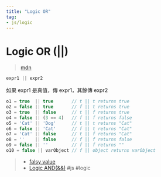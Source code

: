 ```yaml
---
title: "Logic OR"
tag: 
- js/logic
---
```

# Logic OR (||)
> [mdn](https://developer.mozilla.org/en-US/docs/Web/JavaScript/Reference/Operators/Logical_OR)
```js
expr1 || expr2
```
如果 expr1 是真值，傳 expr1，其餘傳 expr2
```js
o1 = true  || true       // t || t returns true
o2 = false || true       // f || t returns true
o3 = true  || false      // t || f returns true
o4 = false || (3 == 4)   // f || f returns false
o5 = 'Cat' || 'Dog'      // t || t returns "Cat"
o6 = false || 'Cat'      // f || t returns "Cat"
o7 = 'Cat' || false      // t || f returns "Cat"
o8 = ''    || false      // f || f returns false
o9 = false || ''         // f || f returns ""
o10 = false || varObject // f || object returns varObject
```
>- [falsy value](JavaScript/資料類型/falsy%20value.md)
>- [Logic AND(&&)](Logic%20AND(&&).md)
#js #logic 